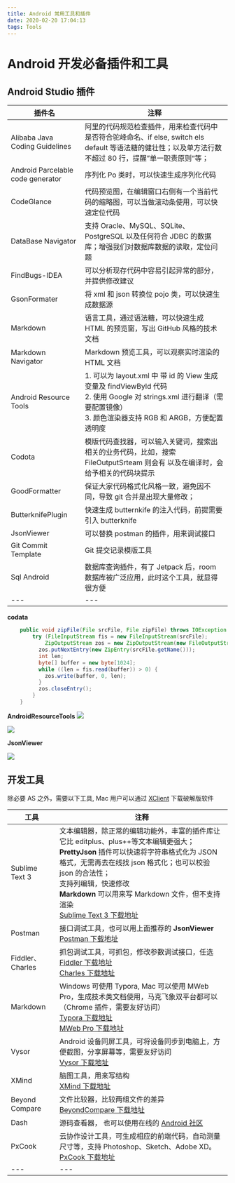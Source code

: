 ```yaml
---
title: Android 常用工具和插件
date: 2020-02-20 17:04:13
tags: Tools
---
```

# Android 开发必备插件和工具

## Android Studio 插件



| 插件名  | 注释 |
| --- | --- |
| Alibaba Java Coding Guidelines | 阿里的代码规范检查插件，用来检查代码中是否符合驼峰命名、if else, switch els default 等语法糖的健壮性；以及单方法行数不超过 80 行，提醒”单一职责原则“等； |
| Android Parcelable code generator | 序列化 Po 类时，可以快速生成序列化代码 |
| CodeGlance | 代码预览图，在编辑窗口右侧有一个当前代码的缩略图，可以当做滚动条使用，可以快速定位代码 |
| DataBase Navigator | 支持 Oracle、MySQL、SQLite、PostgreSQL 以及任何符合 JDBC 的数据库；增强我们对数据库数据的读取，定位问题 |
| FindBugs-IDEA | 可以分析现存代码中容易引起异常的部分，并提供修改建议|
| GsonFormater |将 xml 和 json 转换位 pojo 类，可以快速生成数据源 |
| Markdown |    语言工具，通过语法糖，可以快速生成 HTML 的预览窗，写出 GitHub 风格的技术文档|
| Markdown Navigator | Markdown 预览工具，可以观察实时渲染的 HTML 文档 |
| Android Resource Tools | 1. 可以为 layout.xml 中 带 id 的 View 生成变量及 findViewById 代码</br>2. 使用 Google 对 strings.xml 进行翻译（需要配置镜像）    </br>3. 颜色渲染器支持 RGB 和 ARGB，方便配置透明度|
| Codota | 模版代码查找器，可以输入关键词，搜索出相关的业务代码，比如，搜索 FileOutputSrteam 则会有     以及在编译时，会给予相关的代码块提示 |
| GoodFormatter | 保证大家代码格式化风格一致，避免因不同，导致 git 合并是出现大量修改； |
| ButterknifePlugin |   快速生成 butternkife 的注入代码，前提需要引入 butterknife |
| JsonViewer | 可以替换 postman 的插件，用来调试接口 |
|Git Commit Template|Git 提交记录模版工具|
|Sql Android |数据库查询插件，有了 Jetpack 后，room 数据库被广泛应用，此时这个工具，就显得很方便|
| --- | --- |
<!--more-->


**codata**

``` java    
    public void zipFile(File srcFile, File zipFile) throws IOException {
        try (FileInputStream fis = new FileInputStream(srcFile);
            ZipOutputStream zos = new ZipOutputStream(new FileOutputStream(zipFile))) {
          zos.putNextEntry(new ZipEntry(srcFile.getName()));
          int len;
          byte[] buffer = new byte[1024];
          while ((len = fis.read(buffer)) > 0) {
            zos.write(buffer, 0, len);
          }
          zos.closeEntry();
        }
    }   
```

**AndroidResourceTools**
![](https://github.com/xiaomanwong/static_file/blob/master/images/android_resource_tool_variables.png?raw=true)

![](https://github.com/xiaomanwong/static_file/blob/master/images/android_resource_tools_code.png?raw=true)


 **JsonViewer**

 ![](https://github.com/xiaomanwong/static_file/blob/master/images/WX20200220-145420.png?raw=true)

## 开发工具

除必要 AS 之外，需要以下工具, Mac 用户可以通过 [XClient](https://xclient.info/) 下载破解版软件

| 工具 | 注释 |
| --- | --- |
|Sublime Text 3|文本编辑器，除正常的编辑功能外，丰富的插件库让它比 editplus、plus++等文本编辑更强大；<br>**PrettyJson** 插件可以快速将字符串格式化为 JSON 格式，无需再去在线找 json 格式化；也可以校验 json 的合法性；<br>支持列编辑，快速修改<br> **Markdown** 可以用来写 Markdown 文件，但不支持渲染<br>[Sublime Text 3 下载地址](https://www.sublimetext.com/3)|
|Postman| 接口调试工具，也可以用上面推荐的 **JsonViewer**<br>[Postman 下载地址](https://www.postman.com/)|
|Fiddler、Charles| 抓包调试工具，可抓包，修改参数调试接口，任选<br>[Fiddler 下载地址](https://www.telerik.com/fiddler)<br>[Charles 下载地址](https://www.charlesproxy.com/download/)|
|Markdown|Windows 可使用 Typora, Mac 可以使用 MWeb Pro，生成技术类文档使用，马克飞象双平台都可以（Chrome 插件，需要友好访问）<br>[Typora 下载地址](https://typora.io/)<br>[MWeb Pro 下载地址](https://www.mweb.im/)|
|Vysor|Android 设备同屏工具，可将设备同步到电脑上，方便截图，分享屏幕等，需要友好访问<br>[Vysor 下载地址](https://www.vysor.io/)|
|XMind|脑图工具，用来写结构<br>[XMind 下载地址](https://setapp.com/apps/xmind?campaign=setapp_search_vendor_xmind_abn_brand_en&ci=737183467&adgroupid=41332915427&adpos=1t1&ck=xminds&targetid=kwd-642237838482&match=p&gnetwork=g&creative=204109085004&placement=&placecat=&accname=setapp&gclid=Cj0KCQiA-bjyBRCcARIsAFboWg0rXap6WScthL_2Ft6oHTKmQorcfJduEcko1hDR0byUxsdFGubEsBQaAotvEALw_wcB)|
|Beyond Compare|文件比较器，比较两组文件的差异<br>[BeyondCompare 下载地址](https://www.scootersoftware.com/download.php)|
|Dash| 源码查看器， 也可以使用在线的 [Android 社区](http://androidos.net.cn/sourcecode)|
|PxCook|云协作设计工具，可生成相应的前端代码，自动测量尺寸等，支持 Photoshop、Sketch、Adobe XD。[PxCook 下载地址](https://www.fancynode.com.cn/pxcook)|
|---|---|


